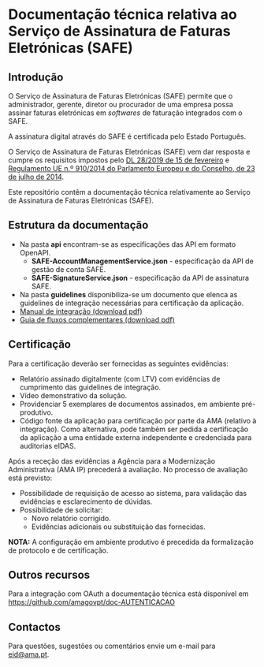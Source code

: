 # Documentação técnica relativa ao Serviço de Assinatura de Faturas Eletrónicas (SAFE)


## Introdução

O Serviço de Assinatura de Faturas Eletrónicas (SAFE) permite que o administrador, gerente, diretor ou procurador de uma empresa possa assinar faturas eletrónicas em _softwares_ de faturação integrados com o SAFE.

A assinatura digital através do SAFE é certificada pelo Estado Português.

O Serviço de Assinatura de Faturas Eletrónicas (SAFE) vem dar resposta e cumpre os requisitos impostos pelo [DL 28/2019 de 15 de fevereiro](https://dre.pt/home/-/dre/119622094/details/maximized)  e  [Regulamento UE n.º 910/2014 do Parlamento Europeu e do Conselho, de 23 de julho de 2014](https://eur-lex.europa.eu/legal-content/PT/TXT/PDF/?uri=CELEX:32014R0910&from=ga).

Este repositório contêm a documentação técnica relativamente ao Serviço de Assinatura de Faturas Eletrónicas (SAFE).

## Estrutura da documentação

* Na pasta **api** encontram-se as especificações das API em formato OpenAPI.
	* **SAFE-AccountManagementService.json** - especificação da API de gestão de conta SAFE.
	* **SAFE-SignatureService.json** - especificação da API de assinatura SAFE.
* Na pasta **guidelines** disponibiliza-se um documento que elenca as guidelines de integração necessárias para certificação da aplicação.
* [Manual de integração (download pdf)](https://amagovpt.github.io/doc-SAFE/AMA&#32;-&#32;SAFE&#32;Documento&#32;de&#32;integração.pdf)
*  [Guia de fluxos complementares (download pdf)](https://amagovpt.github.io/doc-SAFE/AMA&#32;-&#32;SAFE&#32;Guia&#32;de&#32;Fluxos&#32;Complementares.pdf)

## Certificação
Para a certificação deverão ser fornecidas as seguintes evidências:
* Relatório assinado digitalmente (com LTV) com evidências de cumprimento das guidelines de integração.
* Vídeo demonstrativo da solução.
* Providenciar 5 exemplares de documentos assinados, em ambiente pré-produtivo.
* Código fonte da aplicação para certificação por parte da AMA (relativo à integração). Como alternativa, pode também ser pedida a certificação da aplicação a uma entidade externa independente e credenciada para auditorias eIDAS.

Após a receção das evidências a Agência para a Modernização Administrativa (AMA IP)  precederá à avaliação.
No processo de avaliação está previsto: 
 - Possibilidade de requisição de acesso ao sistema, para validação das evidências e esclarecimento de dúvidas.
 - Possibilidade de solicitar:
	 -  Novo relatório corrigido.
	 - Evidências adicionais ou substituição das fornecidas.

**NOTA:** A configuração em ambiente produtivo é precedida da formalização de protocolo e de certificação.
## Outros recursos
Para a integração com OAuth a documentação técnica está disponível em https://github.com/amagovpt/doc-AUTENTICACAO
## Contactos
Para questões, sugestões ou comentários envie um e-mail para eid@ama.pt.